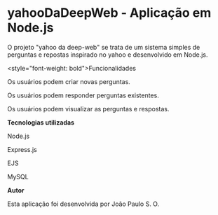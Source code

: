 # yahooDaDeepWeb - Aplicação em Node.js

O projeto "yahoo da deep-web" se trata de um sistema simples de perguntas e repostas inspirado no yahoo e desenvolvido em Node.js. 

<style="font-weight: bold">Funcionalidades</style>

Os usuários podem criar novas perguntas.

Os usuários podem responder perguntas existentes.

Os usuários podem visualizar as perguntas e respostas.

<strong>Tecnologias utilizadas</strong>

Node.js

Express.js

EJS

MySQL

<strong>Autor</strong>

Esta aplicação foi desenvolvida por João Paulo S. O.

